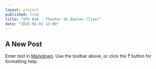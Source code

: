 ```yaml
---
layout: project
published: true
title: "VPS KeK - Theater de Doelen (live)"
date: "2015-01-01 13:00"
---
```


## A New Post

Enter text in [Markdown](http://daringfireball.net/projects/markdown/). Use the toolbar above, or click the **?** button for formatting help.
